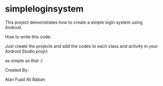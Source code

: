# simpleloginsystem
This project demonstrates how to create a simple login system using Android.

How to write this code:

Just create the projects and add the codes to each class and activity in your Android Studio projct

as simple as that :)

Created By:

Alan Fuad Ali Baban
